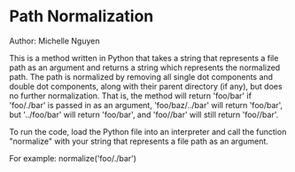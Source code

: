 Path Normalization
===================
Author: Michelle Nguyen

This is a method written in Python that takes a string that represents a file path as an argument and returns
a string which represents the normalized path. The path is normalized by removing all single dot components 
and double dot components, along with their parent directory (if any), but does no further normalization. That 
is, the method will return 'foo/bar' if 'foo/./bar' is passed in as an argument, 'foo/baz/../bar' will return 'foo/bar',
but '../foo/bar' will return 'foo/bar', and 'foo//bar' will still return 'foo//bar'.

To run the code, load the Python file into an interpreter and call the function "normalize" with your string that 
represents a file path as an argument.

For example: normalize('foo/./bar')

